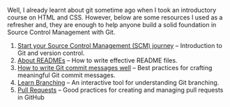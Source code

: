 Well, I already learnt about git sometime ago when I took an introductory course on HTML and CSS. However, below are some resources I used as a refresher and, they are enough to help anyone build a solid foundation in Source Control Management with Git.
1. [Start your Source Control Management (SCM) journey](https://docs.github.com/en/get-started/start-your-journey) – Introduction to Git and version control.
2. [About READMEs](https://docs.github.com/en/repositories/managing-your-repositorys-settings-and-features/customizing-your-repository/about-readmes) – How to write effective README files.  
3. [How to write Git commit messages well](https://cbea.ms/git-commit/) – Best practices for crafting meaningful Git commit messages.  
4. [Learn Branching](https://learngitbranching.js.org/) – An interactive tool for understanding Git branching.
5. [Pull Requests](https://codeinthehole.com/tips/pull-requests-and-other-good-practices-for-teams-using-github/) – Good practices for creating and managing pull requests in GitHub
